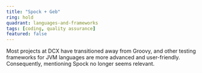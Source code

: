 ```yaml
---
title: "Spock + Geb"
ring: hold
quadrant: languages-and-frameworks
tags: [coding, quality assurance]
featured: false
---
```


Most projects at DCX have transitioned away from Groovy, and other testing frameworks for JVM languages are more advanced and user-friendly. Consequently, mentioning Spock no longer seems relevant.
